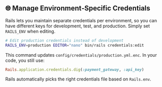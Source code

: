 ## 🌐 Manage Environment‑Specific Credentials

Rails lets you maintain separate credentials per environment, so you can have different keys for development, test, and production. Simply set `RAILS_ENV` when editing.

```bash
# Edit production credentials instead of development
RAILS_ENV=production EDITOR="nano" bin/rails credentials:edit
```

This command updates `config/credentials/production.yml.enc`. In your code, you still use:

```ruby
Rails.application.credentials.dig(:payment_gateway, :api_key)
```

Rails automatically picks the right credentials file based on `Rails.env`.